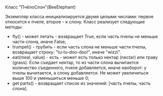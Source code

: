 Класс "ПчёлоСлон"(BeeElephant)

Экземпляр класса инициализируется двумя целыми числами: первое относится к
пчеле, второе - к слону.
Класс реализует следующие методы:
- fly() - может летать - возвращает True, если часть пчелы не меньше части слона, иначе False;
- trumpet() - трубить - если часть слона не меньше части пчелы, возвращает строку: "tu-tu-doo-doo!", иначе "wizzi".
- eat(meal, value) - есть - может есть только нектар (nectar) или траву (grass). Если съедает нектар, то из части слона вычитается количество съеденного, пчеле добавляется, иначе наоборот: у пчелы вычитается, а слону добавляется. Не может увеличиться выше 100 и уменьшиться меньше 0;
- get parts() - возвращает список из значений: [часть пчелы, часть слона].
